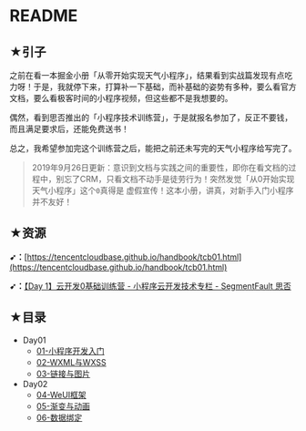 # README

## ★引子

之前在看一本掘金小册「从零开始实现天气小程序」，结果看到实战篇发现有点吃力呀！于是，我就停下来，打算补一下基础，而补基础的姿势有多种，要么看官方文档，要么看极客时间的小程序视频，但这些都不是我想要的。

偶然，看到思否推出的「小程序技术训练营」，于是就报名参加了，反正不要钱，而且满足要求后，还能免费送书！

总之，我希望参加完这个训练营之后，能把之前还未写完的天气小程序给写完了。

> 2019年9月26日更新：意识到文档与实践之间的重要性，即你在看文档的过程中，别忘了CRM，只看文档不动手是徒劳行为！突然发觉「从0开始实现天气小程序」这个`0`真得是 虚假宣传！这本小册，讲真，对新手入门小程序并不友好！

## ★资源

**➹：**[https://tencentcloudbase.github.io/handbook/tcb01.html](https://tencentcloudbase.github.io/handbook/tcb01.html)

**➹：**[【Day 1】云开发0基础训练营 - 小程序云开发技术专栏 - SegmentFault 思否](https://segmentfault.com/a/1190000020430363)

## ★目录

- Day01
  - [01-小程序开发入门](./Day01.md)
  - [02-WXML与WXSS](./Day01-2.md)
  - [03-链接与图片](./Day01-3.md)
- Day02
  - [04-WeUI框架](./Day02.md)
  - [05-渐变与动画](./Day02-2.md)
  - [06-数据绑定](./Day02-3.md)

